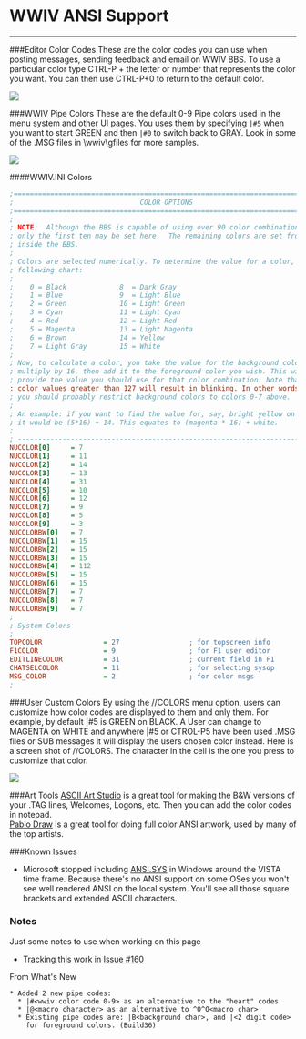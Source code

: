 # WWIV ANSI Support
***

###Editor Color Codes
These are the color codes you can use when posting messages, sending feedback and email on WWIV BBS. To use
a particular color type CTRL-P + the letter or number that represents the color you want. You can then use 
CTRL-P+0 to return to the default color.

![](https://github.com/wwivbbs/wwiv/blob/master/screenshots/wwivbbs/COLORS.png)

###WWIV Pipe Colors
These are the default 0-9 Pipe colors used in the menu system and other UI pages. You uses them by specifying
```|#5``` when you want to start GREEN and then ```|#0``` to switch back to GRAY. Look in some of the .MSG files
in \wwiv\gfiles for more samples.

![](https://github.com/wwivbbs/wwiv/blob/master/screenshots/wwivbbs/defaultPipeColors.png)

####WWIV.INI Colors

```INI
;=============================================================================
;                               COLOR OPTIONS
;=============================================================================
;
; NOTE:  Although the BBS is capable of using over 90 color combinations,
; only the first ten may be set here.  The remaining colors are set from
; inside the BBS.
;
; Colors are selected numerically. To determine the value for a color, use the
; following chart:
;
;    0 = Black             8  = Dark Gray
;    1 = Blue              9  = Light Blue
;    2 = Green             10 = Light Green
;    3 = Cyan              11 = Light Cyan
;    4 = Red               12 = Light Red
;    5 = Magenta           13 = Light Magenta
;    6 = Brown             14 = Yellow
;    7 = Light Gray        15 = White
;
; Now, to calculate a color, you take the value for the background color and
; multiply by 16, then add it to the foreground color you wish. This will
; provide the value you should use for that color combination. Note that
: color values greater than 127 will result in blinking. In other words,
; you should probably restrict background colors to colors 0-7 above.
;
; An example: if you want to find the value for, say, bright yellow on magenta,
; it would be (5*16) + 14. This equates to (magenta * 16) + white.
;
; -----------------------------------------------------------------------------
NUCOLOR[0]     = 7
NUCOLOR[1]     = 11
NUCOLOR[2]     = 14
NUCOLOR[3]     = 13
NUCOLOR[4]     = 31
NUCOLOR[5]     = 10
NUCOLOR[6]     = 12
NUCOLOR[7]     = 9
NUCOLOR[8]     = 5
NUCOLOR[9]     = 3
NUCOLORBW[0]   = 7
NUCOLORBW[1]   = 15
NUCOLORBW[2]   = 15
NUCOLORBW[3]   = 15
NUCOLORBW[4]   = 112
NUCOLORBW[5]   = 15
NUCOLORBW[6]   = 15
NUCOLORBW[7]   = 7
NUCOLORBW[8]   = 7
NUCOLORBW[9]   = 7
;
; System Colors
;
TOPCOLOR               = 27                 ; for topscreen info
F1COLOR                = 9                  ; for F1 user editor
EDITLINECOLOR          = 31                 ; current field in F1
CHATSELCOLOR           = 11                 ; for selecting sysop
MSG_COLOR              = 2                  ; for color msgs
;
```

###User Custom Colors
By using the //COLORS menu option, users can customize how color codes are displayed to them and only
them. For example, by default |#5 is GREEN on BLACK. A User can change to MAGENTA on WHITE and anywhere |#5 or CTROL-P5 have been used .MSG files or SUB messages it will display the users chosen color instead. Here is a screen shot of //COLORS. The character in the cell is the one you press to customize that color.

![](https://github.com/wwivbbs/wwiv/blob/master/screenshots/wwivbbs/ColorEditor.png)

###Art Tools
[ASCII Art Studio](http://www.torchsoft.com/en/aas_information.html) is a great tool for making the B&W versions of your .TAG lines, Welcomes, Logons, etc. Then you can add the color codes in notepad.  
[Pablo Draw](http://picoe.ca/products/pablodraw/) is a great tool for doing full color ANSI artwork, used by many of the top artists.  

###Known Issues
* Microsoft stopped including [ANSI.SYS](https://en.wikipedia.org/wiki/ANSI.SYS) in Windows around the VISTA time frame. Because there's no ANSI support on some OSes you won't see well rendered ANSI on the local system. You'll see all those square brackets and extended ASCII characters.

### Notes
Just some notes to use when working on this page

* Tracking this work in [Issue #160](https://github.com/wwivbbs/wwiv/issues/160)

From What's New
```
* Added 2 new pipe codes:
  * |#<wwiv color code 0-9> as an alternative to the "heart" codes
  * |@<macro character> as an alternative to ^O^O<macro char>
  * Existing pipe codes are: |B<background char>, and |<2 digit code>
    for foreground colors. (Build36) 
```